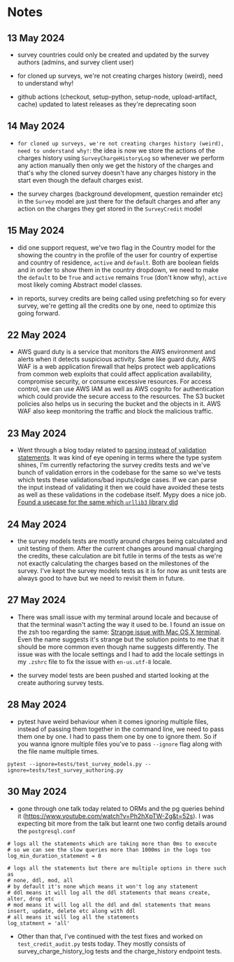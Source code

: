 # Notes

## 13 May 2024

- survey countries could only be created and updated by the survey authors (admins, and survey client user)

- for cloned up surveys, we're not creating charges history (weird), need to understand why!

- github actions (checkout, setup-python, setup-node, upload-artifact, cache) updated to latest releases as they're deprecating soon

## 14 May 2024

- `for cloned up surveys, we're not creating charges history (weird), need to understand why!`: the idea is now we store the actions of the charges history using `SurveyChargeHistoryLog` so whenever we perform any action manually then only we get the history of the charges and that's why the cloned survey doesn't have any charges history in the start even though the default charges exist.

- the survey charges (background development, question remainder etc) in the `Survey` model are just there for the default charges and after any action on the charges they get stored in the `SurveyCredit` model

## 15 May 2024

- did one support request, we've two flag in the Country model for the showing the country in the profile of the user for country of expertise and country of residence, `active` and `default`. Both are boolean fields and in order to show them in the country dropdown, we need to make the `default` to be `True` and `active` remains `True` (don't know why), `active` most likely coming Abstract model classes.

- in reports, survey credits are being called using prefetching so for every survey, we're getting all the credits one by one, need to optimize this going forward.

## 22 May 2024

- AWS guard duty is a service that monitors the AWS environment and alerts when it detects suspicious activity. Same like guard duty, AWS WAF is a web application firewall that helps protect web applications from common web exploits that could affect application availability, compromise security, or consume excessive resources. For access control, we can use AWS IAM as well as AWS cognito for authentication which could provide the secure access to the resources. The S3 bucket policies also helps us in securing the bucket and the objects in it. AWS WAF also keep monitoring the traffic and block the malicious traffic.

## 23 May 2024

- Went through a blog today related to [parsing instead of validation statements](https://lexi-lambda.github.io/blog/2019/11/05/parse-don-t-validate/). It was kind of eye opening in terms where the type system shines, I'm currently refactoring the survey credits tests and we've bunch of validation errors in the codebase for the same so we've tests which tests these validations/bad inputs/edge cases. If we can parse the input instead of validating it then we could have avoided these tests as well as these validations in the codebase itself. Mypy does a nice job. [Found a usecase for the same which `urllib3` library did](https://sethmlarson.dev/tests-arent-enough-case-study-after-adding-types-to-urllib3)

## 24 May 2024

- the survey models tests are mostly around charges being calculated and unit testing of them. After the current changes around manual charging the credits, these calculation are bit futile in terms of the tests as we're not exactly calculating the charges based on the milestones of the survey. I've kept the survey models tests as it is for now as unit tests are always good to have but we need to revisit them in future.

## 27 May 2024

- There was small issue with my terminal around locale and because of that the terminal wasn't acting the way it used to be. I found an issue on the zsh too regarding the same: [Strange issue with Mac OS X terminal](https://github.com/ohmyzsh/ohmyzsh/issues/1602). Even the name suggests it's strange but the solution points to me that it should be more common even though name suggests differently. The issue was with the locale settings and I had to add the locale settings in my `.zshrc` file to fix the issue with `en-us.utf-8` locale.

- the survey model tests are been pushed and started looking at the create authoring survey tests.

## 28 May 2024

- pytest have weird behaviour when it comes ignoring multiple files, instead of passing them together in the command line, we need to pass them one by one. I had to pass them one by one to ignore them. So if you wanna ignore multiple files you've to pass `--ignore` flag along with the file name multiple times.

```shell
pytest --ignore=tests/test_survey_models.py --ignore=tests/test_survey_authoring.py
```

## 30 May 2024

- gone through one talk today related to ORMs and the pg queries behind it (<https://www.youtube.com/watch?v=Ph2hXpTW-Zg&t=52s>). I was expecting bit more from the talk but learnt one two config details around the `postgresql.conf`

```shell
# logs all the statements which are taking more than 0ms to execute
# so we can see the slow queries more than 1000ms in the logs too
log_min_duration_statement = 0

# logs all the statements but there are multiple options in there such as
# none, ddl, mod, all
# by default it's none which means it won't log any statement
# ddl means it will log all the ddl statements that means create, alter, drop etc
# mod means it will log all the ddl and dml statements that means insert, update, delete etc along with ddl
# all means it will log all the statements
log_statment = 'all'
```

- Other than that, I've continued with the test fixes and worked on `test_credit_audit.py` tests today. They mostly consists of survey_charge_history_log tests and the charge_history endpoint tests.
